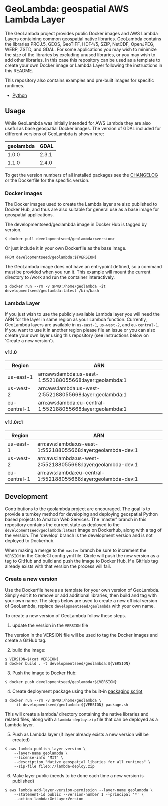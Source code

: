 # GeoLambda: geospatial AWS Lambda Layer

The GeoLambda project provides public Docker images and AWS Lambda Layers containing common geospatial native libraries. GeoLambda contains the libraries PROJ.5, GEOS, GeoTIFF, HDF4/5, SZIP, NetCDF, OpenJPEG, WEBP, ZSTD, and GDAL. For some applications you may wish to minimize the size of the libraries by excluding unused libraries, or you may wish to add other libraries. In this case this repository can be used as a template to create your own Docker image or Lambda Layer following the instructions in this README.

This repository also contains examples and pre-built images for specific runtimes.

- [Python](python/README.md)

## Usage

While GeoLambda was initially intended for AWS Lambda they are also useful as base geospatial Docker images. The version of GDAL included for different versions of GeoLambda is shown here:

| geolambda | GDAL  |
| -------- | ----  |
| 1.0.0    | 2.3.1 |
| 1.1.0  | 2.4.0 |

To get the version numbers of all installed packages see the [CHANGELOG](CHANGELOG.md) or the Dockerfile for the specific version.

### Docker images

The Docker images used to create the Lambda layer are also published to Docker Hub, and thus are also suitable for general use as a base image for geospatial applications. 

The developmentseed/geolambda image in Docker Hub is tagged by version.

	$ docker pull developmentseed/geolambda:<version>

Or just include it in your own Dockerfile as the base image.

```
FROM developmentseed/geolambda:${VERSION}
```

The GeoLambda image does not have an entrypoint defined, so a command must be provided when you run it. This example will mount the current directory to /work and run the container interactively.

	$ docker run --rm -v $PWD:/home/geolambda -it developmentseed/geolambda:latest /bin/bash

### Lambda Layer

If you just wish to use the publicly available Lambda layer you will need the ARN for the layer in same region as your Lambda function. Currently, GeoLambda layers are available in `us-east-1`, `us-west-2`, and `eu-central-1`. If you want to use it in another region please file an issue or you can also create your own layer using this repository (see instructions below on 'Create a new version').

#### v1.1.0

| Region | ARN |
| ------ | --- |
| us-east-1 | arn:aws:lambda:us-east-1:552188055668:layer:geolambda:1 |
| us-west-2 | arn:aws:lambda:us-west-2:552188055668:layer:geolambda:1 |
| eu-central-1 | arn:aws:lambda:eu-central-1:552188055668:layer:geolambda:1 |

#### v1.1.0rc1

| Region | ARN |
| ------ | --- |
| us-east-1 | arn:aws:lambda:us-east-1:552188055668:layer:geolambda-dev:1 |
| us-west-2 | arn:aws:lambda:us-west-2:552188055668:layer:geolambda-dev:1 |
| eu-central-1 | arn:aws:lambda:eu-central-1:552188055668:layer:geolambda-dev:1 |


## Development

Contributions to the geolambda project are encouraged. The goal is to provide a turnkey method for developing and deploying geospatial Python based projects to Amazon Web Services. The 'master' branch in this repository contains the current state as deployed to the `developmentseed/geolambda:latest` image on Dockerhub, along with a tag of the version. The 'develop' branch is the development version and is not deployed to Dockerhub.

When making a merge to the `master` branch be sure to increment the `VERSION` in the CircleCI config.yml file. Circle will push the new version as a tag to GitHub and build and push the image to Docker Hub. If a GitHub tag already exists with that version the process will fail.

### Create a new version

Use the Dockerfile here as a template for your own version of GeoLambda. Simply edit it to remove or add additional libraries, then build and tag with your own name. The steps below are used to create a new official version of GeoLambda, replace `developmentseed/geolambda` with your own name.

To create a new version of GeoLambda follow these steps. 

1. update the version in the `VERSION` file

The version in the VERSION file will be used to tag the Docker images and create a GitHub tag.

2. build the image:
  
```
$ VERSION=$(cat VERSION)
$ docker build . -t developmentseed/geolambda:${VERSION}
```

3. Push the image to Docker Hub:

```
$ docker push developmentseed/geolambda:${VERSION}
```

4. Create deployment package using the built-in [packaging script](bin/package.sh)

```
$ docker run --rm -v $PWD:/home/geolambda \
	-it developmentseed/geolambda:${VERSION} package.sh
```

This will create a lambda/ directory containing the native libraries and related files, along with a `lambda-deploy.zip` file that can be deployed as a Lambda layer.

5. Push as Lambda layer (if layer already exists a new version will be created)

```
$ aws lambda publish-layer-version \
	--layer-name geolambda \
	--license-info "MIT" \
	--description "Native geospatial libaries for all runtimes" \
	--zip-file fileb://lambda-deploy.zip
```

6. Make layer public (needs to be done each time a new version is published)

```
$ aws lambda add-layer-version-permission --layer-name geolambda \
	--statement-id public --version-number 1 --principal '*' \
	--action lambda:GetLayerVersion
```
